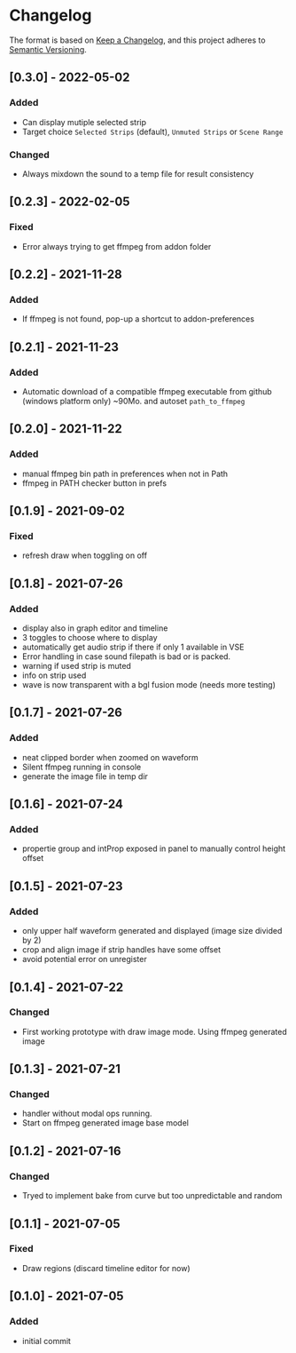 # Changelog

The format is based on [Keep a Changelog](https://keepachangelog.com/en/1.0.0/),
and this project adheres to [Semantic Versioning](https://semver.org/spec/v2.0.0.html).

<!-- ## [Unreleased] -->

## [0.3.0] - 2022-05-02

### Added
- Can display mutiple selected strip
- Target choice `Selected Strips` (default), `Unmuted Strips` or `Scene Range`
### Changed
- Always mixdown the sound to a temp file for result consistency

## [0.2.3] - 2022-02-05

### Fixed
- Error always trying to get ffmpeg from addon folder

## [0.2.2] - 2021-11-28

### Added
- If ffmpeg is not found, pop-up a shortcut to addon-preferences

## [0.2.1] - 2021-11-23

### Added
- Automatic download of a compatible ffmpeg executable from github (windows platform only) ~90Mo. and autoset `path_to_ffmpeg` 

## [0.2.0] - 2021-11-22

### Added
- manual ffmpeg bin path in preferences when not in Path
- ffmpeg in PATH checker button in prefs

## [0.1.9] - 2021-09-02

### Fixed
- refresh draw when toggling on off

## [0.1.8] - 2021-07-26

### Added
- display also in graph editor and timeline
- 3 toggles to choose where to display
- automatically get audio strip if there if only 1 available in VSE
- Error handling in case sound filepath is bad or is packed.
- warning if used strip is muted
- info on strip used
- wave is now transparent with a bgl fusion mode (needs more testing)

## [0.1.7] - 2021-07-26

### Added
- neat clipped border when zoomed on waveform
- Silent ffmpeg running in console
- generate the image file in temp dir

## [0.1.6] - 2021-07-24

### Added
- propertie group and intProp exposed in panel to manually  control height offset

## [0.1.5] - 2021-07-23

### Added
- only upper half waveform generated and displayed (image size divided by 2)
- crop and align image if strip handles have some offset
- avoid potential error on unregister
## [0.1.4] - 2021-07-22

### Changed
- First working prototype with draw image mode. Using ffmpeg generated image

## [0.1.3] - 2021-07-21

### Changed
- handler without modal ops running.
- Start on ffmpeg generated image base model

## [0.1.2] - 2021-07-16

### Changed
- Tryed to implement bake from curve but too unpredictable and random

## [0.1.1] - 2021-07-05

### Fixed
- Draw regions (discard timeline editor for now)
## [0.1.0] - 2021-07-05

### Added
- initial commit


<!--
Added: for new features.
Changed: for changes in existing functionality.
Deprecated: for soon-to-be removed features.
Removed: for now removed features.
Fixed: for any bug fixes.
Security: in case of vulnerabilities.
-->